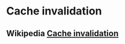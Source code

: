 # Cache invalidation

## Wikipedia [Cache invalidation](https://infogalactic.com/info/Cache_invalidation)